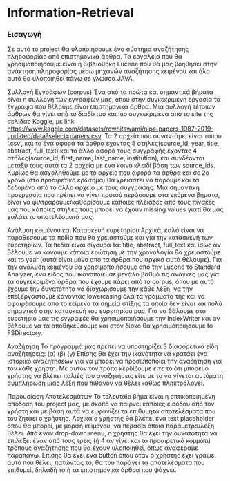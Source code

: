 # Information-Retrieval
### Εισαγωγή
Σε αυτό το project θα υλοποιήσουμε ένα σύστημα αναζήτησης πληροφορίας από επιστημονικά άρθρα. Τα εργαλεία που θα χρησιμοποιήσουμε είναι η βιβλιοθήκη Lucene που θα μας βοηθήσει στην ανάκτηση πληροφορίας μέσω μηχανών αναζήτησης κειμένου και όλο αυτό θα υλοποιηθεί πάνω σε γλώσσα JAVA.

Συλλογή Εγγράφων (corpus)
Ένα από τα πρώτα και σημαντικά βήματα είναι η συλλογή των εγγράφων μας, όπου στην συγκεκριμένη εργασία τα έγγραφα που θέλουμε είναι επιστημονικά άρθρα. Μια συλλογή τέτοιων άρθρων θα γίνει από το διαδίκτυο και πιο συγκεκριμένα από το site της σελίδας Kaggle, με link https://www.kaggle.com/datasets/rowhitswami/nips-papers-1987-2019-updated/data?select=papers.csv. Τα 2 αρχεία που συναντάμε, είναι τύπου ‘.csv’, και το ένα αφορά τα άρθρα έχοντας 5 στήλες(source_id, year, title, abstract, full_text) και το άλλο αφορά τους συγγραφής έχοντας 4 στήλες(source_id, first_name, last_name, institution), και συνδέονται μεταξύ τους αυτά τα 2 αρχεία με ένα κοινό κλειδί βάση των source_ids. Κυρίως θα ασχοληθούμε με το αρχείο που αφορά τα άρθρα και σε 2ο χρόνο (στο προαιρετικό ερώτημα) θα χρειαστεί να πάρουμε και τα δεδομένα από το άλλο αρχείο με τους συγγραφής.
Μια σημαντική προεργασία που πρέπει να γίνει προτού περάσουμε στα επόμενα βήματα, είναι να φιλτράρουμε/καθαρίσουμε κάποιες πλειάδες από τους πίνακές μας που κάποιες στήλες τους μπορεί να έχουν missing values γιατί θα μας χαλάει το αποτελέσματά μας.

Ανάλυση κειμένου και Κατασκευή ευρετηρίου
Αρχικά, καλό είναι να παραθέσουμε τα πεδία που θα χρειαστούμε και για την κατασκευή των ευρετηρίων. Τα πεδία είναι σίγουρα τα: title, abstract, full_text και ίσως αν θέλουμε να κάνουμε κάποια ερώτηση με την χρονολογία θα χρειαστούμε και το year (αυτά είναι μόνο από τα άρθρα που αρχικά αυτά θέλουμε).
Για την ανάλυση κειμένου θα χρησιμοποιήσουμε από την Lucene το Standard Analyzer, ένα είδος που ικανοποιεί σε μεγάλο βαθμό τις ανάγκες μας για τα συγκεκριμένα άρθρα που έχουμε πάρει από το corpus, όπου με αυτό έχουμε την δυνατότητα να διαχωρίσουμε την κάθε λέξη, να την επεξεργαστούμε κάνοντας lowercasing όλα τα γράμματά της και να αφαιρέσουμε από το κείμενο τα σημεία στίξης τα οποία δεν είναι και πολύ σημαντικά στην κατασκευή του ευρετηρίου μας.
Για να βάλουμε στο ευρετήριο μας τις εγγραφές θα χρησιμοποιήσουμε την IndexWriter και αν θέλουμε να τα αποθηκεύσουμε και στον δίσκο θα χρησιμοποιήσουμε to FSDirectory.

Αναζήτηση
Το πρόγραμμά μας πρέπει να υποστηρίζει 3 διαφορετικά είδη αναζήτησεις: (α) (β) (γ)
Επίσης θα έχει την ικανότητα να κρατάει ένα ιστορικό αναζητήσεων για να μπορεί να προσωποποιεί την αναζήτηση για τον κάθε χρήστη. Με αυτόν τον τρόπο κερδίζουμε είτε το ότι μπορεί ο χρήστης να βλέπει παλιές του αναζητήσεις είτε με το να γίνεται αυτόματη συμπλήρωση μιας λέξη που πιθανόν να θέλει καθώς πληκτρολογεί.

Παρουσίαση Αποτελεσμάτων
Το τελευταίο βήμα είναι η οπτικοποιημένη απόδοση του project μας, με σκοπό να παίρνει κάποιες εισόδου από τον χρήστη και με βάση αυτά να εμφανίζει τα επιθυμητά αποτελέσματα που του ζητάει ο χρήστης.
Αρχικά ο χρήστης θα βλέπει ένα text placeholder όπου θα μπορεί, με μορφή κειμένου, να περάσει όποια παράμετρο/λέξη θέλει. Από έναν drop-down menu, ο χρήστης θα έχει την δυνατότητα να επιλέξει έναν από τους τρεις (ή 4 αν γίνει και το προαιρετικό κομμάτι) τρόπους αναζήτησης που θα έχουν υλοποιηθεί, όπως αναφέραμε παραπάνω. Επίσης θα έχει ένα button όπου όταν ο χρήστης έχει γράψει αυτό  που θέλει, πατώντας το, θα του παράγει τα αποτελέσματα που επιθυμεί, δηλαδή το ή τα επιστημονικά άρθρα που ψάχνει.
